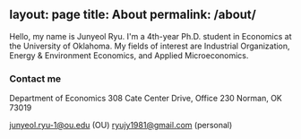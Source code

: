 
layout: page
title: About
permalink: /about/
---

Hello, my name is Junyeol Ryu.
I'm a 4th-year Ph.D. student in Economics at the University of Oklahoma.
My fields of interest are Industrial Organization, Energy & Environment Economics, and Applied Microeconomics. 


### Contact me

Department of Economics
308 Cate Center Drive, Office 230 
Norman, OK 73019

junyeol.ryu-1@ou.edu  (OU)
ryujy1981@gmail.com  (personal)
